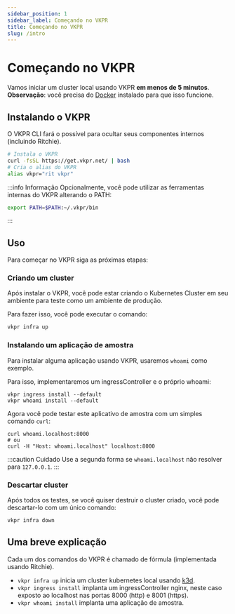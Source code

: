 ```yaml
---
sidebar_position: 1
sidebar_label: Começando no VKPR
title: Começando no VKPR
slug: /intro
---
```


# Começando no VKPR

Vamos iniciar um cluster local usando VKPR **em menos de 5 minutos**.
**Observação**: você precisa do [Docker](https://www.docker.com/) instalado para que isso funcione.

## Instalando o VKPR

O VKPR CLI fará o possível para ocultar seus componentes internos (incluindo Ritchie).

```bash
# Instala o VKPR
curl -fsSL https://get.vkpr.net/ | bash
# Cria o alias do VKPR
alias vkpr="rit vkpr"
```

:::info Informação
Opcionalmente, você pode utilizar as ferramentas internas do VKPR alterando o PATH:
```bash
export PATH=$PATH:~/.vkpr/bin
```
:::
## Uso

Para começar no VKPR siga as próximas etapas:

### Criando um cluster

Após instalar o VKPR, você pode estar criando o Kubernetes Cluster em seu ambiente para teste como um ambiente de produção.

Para fazer isso, você pode executar o comando:

```bash
vkpr infra up
```

### Instalando um aplicação de amostra

Para instalar alguma aplicação usando VKPR, usaremos `whoami` como exemplo.

Para isso, implementaremos um ingressController e o próprio whoami:

```shell
vkpr ingress install --default
vkpr whoami install --default
```

Agora você pode testar este aplicativo de amostra com um simples comando `curl`:

```shell
curl whoami.localhost:8000
# ou 
curl -H "Host: whoami.localhost" localhost:8000
```

:::caution Cuidado
Use a segunda forma se `whoami.localhost` não resolver para `127.0.0.1`.
:::

### Descartar cluster

Após todos os testes, se você quiser destruir o cluster criado, você pode descartar-lo com um único comando:

```bash
vkpr infra down
```

## Uma breve explicação

Cada um dos comandos do VKPR é chamado de fórmula (implementada usando Ritchie).

- `vkpr infra up` inicia um cluster kubernetes local usando [k3d](https://k3d.io/).
- `vkpr ingress install` implanta um ingressController nginx, neste caso exposto ao localhost nas portas 8000 (http) e 8001 (https).
- `vkpr whoami install` implanta uma aplicação de amostra.
